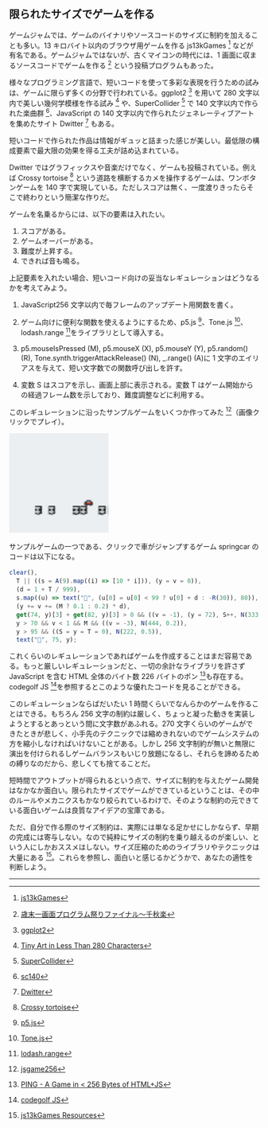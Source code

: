## 限られたサイズでゲームを作る

ゲームジャムでは、ゲームのバイナリやソースコードのサイズに制約を加えることも多い。13 キロバイト以内のブラウザ用ゲームを作る js13kGames [^1] などが有名である。ゲームジャムではないが、古くマイコンの時代には、1 画面に収まるソースコードでゲームを作る [^2] という投稿プログラムもあった。

様々なプログラミング言語で、短いコードを使って多彩な表現を行うための試みは、ゲームに限らず多くの分野で行われている。ggplot2 [^3] を用いて 280 文字以内で美しい幾何学模様を作る試み [^4] や、SuperCollider [^5] で 140 文字以内で作られた楽曲群 [^6]、JavaScript の 140 文字以内で作られたジェネレーティブアートを集めたサイト Dwitter [^7] もある。

短いコードで作られた作品は情報がギュッと詰まった感じが美しい。最低限の構成要素で最大限の効果を得る工夫が詰め込まれている。

Dwitter ではグラフィックスや音楽だけでなく、ゲームも投稿されている。例えば Crossy tortoise [^8] という道路を横断するカメを操作するゲームは、ワンボタンゲームを 140 字で実現している。ただしスコアは無く、一度渡りきったらそこで終わりという簡潔な作りだ。

ゲームを名乗るからには、以下の要素は入れたい。

1. スコアがある。
2. ゲームオーバーがある。
3. 難度が上昇する。
4. できれば音も鳴る。

上記要素を入れたい場合、短いコード向けの妥当なレギュレーションはどうなるかを考えてみよう。

1. JavaScript256 文字以内で毎フレームのアップデート用関数を書く。

2. ゲーム向けに便利な関数を使えるようにするため、p5.js [^9]、Tone.js [^10]、lodash.range [^11]をライブラリとして導入する。

3. p5.mouseIsPressed (M), p5.mouseX (X), p5.mouseY (Y), p5.random() (R), Tone.synth.triggerAttackRelease() (N), \_.range() (A)に 1 文字のエイリアスを与えて、短い文字数での関数呼び出しを許す。

4. 変数 S はスコアを示し、画面上部に表示される。変数 T はゲーム開始からの経過フレーム数を示しており、難度調整などに利用する。

このレギュレーションに沿ったサンプルゲームをいくつか作ってみた [^12]（画像クリックでプレイ）。

[![springcar](https://raw.githubusercontent.com/abagames/jsgame256/master/docs/springcar.png)](https://abagames.github.io/jsgame256/springcar.html)

サンプルゲームの一つである、クリックで車がジャンプするゲーム springcar のコードは以下になる。

```javascript
clear(),
  T || ((s = A(9).map((i) => [10 * i])), (y = v = 0)),
  (d = 1 + T / 999),
  s.map((u) => text("🔩", (u[0] = u[0] < 99 ? u[0] + d : -R(30)), 80)),
  (y += v += (M ? 0.1 : 0.2) * d),
  get(74, y)[3] + get(82, y)[3] > 0 && ((v = -1), (y = 72), S++, N(333, 0.1)),
  y > 70 && v < 1 && M && ((v = -3), N(444, 0.2)),
  y > 95 && ((S = y = T = 0), N(222, 0.5)),
  text("🚗", 75, y);
```

これくらいのレギュレーションであればゲームを作成することはまだ容易である。もっと厳しいレギュレーションだと、一切の余計なライブラリを許さず JavaScript を含む HTML 全体のバイト数 226 バイトのポン [^13]も存在する。codegolf JS [^14]を参照するとこのような優れたコードを見ることができる。

このレギュレーションならばだいたい 1 時間くらいでなんらかのゲームを作ることはできる。もちろん 256 文字の制約は厳しく、ちょっと凝った動きを実装しようとするとあっという間に文字数があふれる。270 文字くらいのゲームができたときが悲しく、小手先のテクニックでは縮めきれないのでゲームシステムの方を縮小しなければいけないことがある。しかし 256 文字制約が無いと無限に演出を付けられるしゲームバランスもいじり放題になるし、それらを諦めるための縛りなのだから、悲しくても捨てることだ。

短時間でアウトプットが得られるという点で、サイズに制約を与えたゲーム開発はなかなか面白い。限られたサイズでゲームができているということは、その中のルールやメカニクスもかなり絞られているわけで、そのような制約の元できている面白いゲームは良質なアイデアの宝庫である。

ただ、自分で作る際のサイズ制約は、実際には単なる足かせにしかならず、早期の完成には寄与しない。なので純粋にサイズの制約を乗り越えるのが楽しい、という人にしかおススメはしない。サイズ圧縮のためのライブラリやテクニックは大量にある [^15]。これらを参照し、面白いと感じるかどうかで、あなたの適性を判断しよう。

---

[^1]: [js13kGames](https://js13kgames.com/)
[^2]: [歳末一画面プログラム祭りファイナル～千秋楽](https://fukenko.hatenablog.com/entry/2022/12/31/000000)
[^3]: [ggplot2](https://ggplot2.tidyverse.org/)
[^4]: [Tiny Art in Less Than 280 Characters](https://fronkonstin.com/2017/12/23/tiny-art-in-less-than-280-characters/)
[^5]: [SuperCollider](https://supercollider.github.io/)
[^6]: [sc140](https://archive.org/details/sc140)
[^7]: [Dwitter](https://www.dwitter.net/)
[^8]: [Crossy tortoise](https://www.dwitter.net/d/4671)
[^9]: [p5.js](https://p5js.org/)
[^10]: [Tone.js](https://tonejs.github.io/)
[^11]: [lodash.range](https://lodash.com/docs#range)
[^12]: [jsgame256](https://github.com/abagames/jsgame256)
[^13]: [PING - A Game in < 256 Bytes of HTML+JS](https://github.com/codegolf/ping)
[^14]: [codegolf JS](https://gist.github.com/xem/206db44adbdd09bac424)
[^15]: [js13kGames Resources](https://js13kgames.github.io/resources/)
